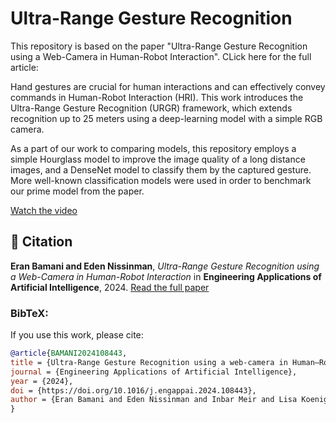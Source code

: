 # Ultra-Range Gesture Recognition 

This repository is based on the paper "Ultra-Range Gesture Recognition using a 
Web-Camera in Human-Robot Interaction". CLick here for the full article: 

Hand gestures are crucial for human interactions and can effectively convey 
commands in Human-Robot Interaction (HRI). This work introduces the Ultra-Range 
Gesture Recognition (URGR) framework, which extends recognition up to 25 meters 
using a deep-learning model with a simple RGB camera.

As a part of our work to comparing models, this repository employs a simple 
Hourglass model to improve the image quality of a long distance images, 
and a DenseNet model to classify them by the captured gesture. More well-known classification models were used in order 
to benchmark our prime model from the paper.


[Watch the video](https://www.youtube.com/watch?v=dw8BTe6PuDc&t=306s)


## 📜 Citation
**Eran Bamani and Eden Nissinman**, *Ultra-Range Gesture Recognition using a 
Web-Camera in Human-Robot Interaction* in **Engineering Applications of Artificial Intelligence**, 2024.
[Read the full paper](https://www.sciencedirect.com/science/article/pii/S0952197624006018)

### BibTeX:
If you use this work, please cite:
```bibtex
@article{BAMANI2024108443,
title = {Ultra-Range Gesture Recognition using a web-camera in Human–Robot Interaction},
journal = {Engineering Applications of Artificial Intelligence},
year = {2024},
doi = {https://doi.org/10.1016/j.engappai.2024.108443},
author = {Eran Bamani and Eden Nissinman and Inbar Meir and Lisa Koenigsberg and Avishai Sintov},
}